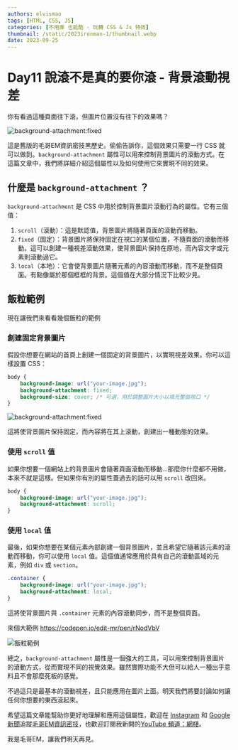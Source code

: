 ```yaml
---
authors: elvismao
tags: [HTML, CSS, JS]
categories: [不用庫 也能酷 - 玩轉 CSS & Js 特效]
thumbnail: /static/2023ironman-1/thumbnail.webp
date: 2023-09-25
---
```


# Day11 說滾不是真的要你滾 - 背景滾動視差

你有看過這種頁面往下滾，但圖片位置沒有往下的效果嗎？

![background-attachment:fixed](scrolling.gif)

這是舊版的毛哥EM資訊密技黑歷史。偷偷告訴你，這個效果只需要一行 CSS 就可以做到。`background-attachment` 屬性可以用來控制背景圖片的滾動方式。在這篇文章中，我們將詳細介紹這個屬性以及如何使用它來實現不同的效果。

## 什麼是 `background-attachment` ？

`background-attachment` 是 CSS 中用於控制背景圖片滾動行為的屬性。它有三個值：

1. `scroll`（滾動）：這是默認值，背景圖片將隨著頁面的滾動而移動。
2. `fixed`（固定）：背景圖片將保持固定在視口的某個位置，不隨頁面的滾動而移動。這可以創建一種視差滾動效果，使背景圖片保持在原地，而內容文字或元素則滾動過它。
3. `local`（本地）：它會使背景圖片隨著元素的內容滾動而移動，而不是整個頁面。有點像屬於那個框框的背景。這個值在大部分情況下比較少見。

## 飯粒範例

現在讓我們來看看幾個飯粒的範例

### 創建固定背景圖片

假設你想要在網站的首頁上創建一個固定的背景圖片，以實現視差效果。你可以這樣設置 CSS：

```css
body {
    background-image: url("your-image.jpg");
    background-attachment: fixed;
    background-size: cover; /* 可選，用於調整圖片大小以填充整個視口 */
}
```

![background-attachment:fixed](scrolling.gif)

這將使背景圖片保持固定，而內容將在其上滾動，創建出一種動態的效果。

### 使用 `scroll` 值

如果你想要一個網站上的背景圖片會隨著頁面滾動而移動…那麼你什麼都不用做，本來不就是這樣。但如果你有別的屬性蓋過去的話可以用 `scroll` 改回來。

```css
body {
    background-image: url("your-image.jpg");
    background-attachment: scroll;
}
```

### 使用 `local` 值

最後，如果你想要在某個元素內部創建一個背景圖片，並且希望它隨著該元素的滾動而移動，你可以使用 `local` 值。這個值通常應用於具有自己的滾動區域的元素，例如 `div` 或 `section`。

```css
.container {
    background-image: url("your-image.jpg");
    background-attachment: local;
}
```

這將使背景圖片與 `.container` 元素的內容滾動同步，而不是整個頁面。

來個大範例
<https://codepen.io/edit-mr/pen/rNodVbV>

![飯粒範例](scroll.gif)

總之，`background-attachment` 屬性是一個強大的工具，可以用來控制背景圖片的滾動方式，從而實現不同的視覺效果。雖然實際功能不大但可以給人一種出乎意料且不會那麼死板的感覺。

不過這只是最基本的滾動視差，且只能應用在圖片上面。明天我們將要討論如何讓任何你想要的東西滾起來。

希望這篇文章能幫助你更好地理解和應用這個屬性，歡迎在 [Instagram](https://www.instagram.com/emtech.cc) 和 [Google 新聞](https://news.google.com/publications/CAAqBwgKMKXLvgswsubVAw?ceid=TW:zh-Hant&oc=3)追蹤[毛哥EM資訊密技](https://emtech.cc/)，也歡迎訂閱我新開的[YouTube 頻道：網棧](https://www.youtube.com/@webpallet)。

我是毛哥EM，讓我們明天再見。
